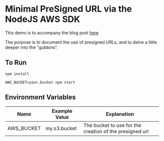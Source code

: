 # Minimal PreSigned URL via the NodeJS AWS SDK

This demo is to accompany the blog post [here](https://abstractmechanics.co.uk/posting-to-aws-presigned-urls)

The purpose is to document the use of presigned URLs, and to delve a little deeper into the "gubbins".

## To Run

`npm install`

`AWS_BUCKET=your.bucket npm start`

## Environment Variables

|    Name    | Example Value |                       Explanation                       |
| ---------- | ------------- | ------------------------------------------------------- |
| AWS_BUCKET | my.s3.bucket  | The bucket to use for the creation of the presigned url |